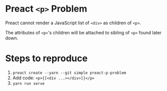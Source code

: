 # Preact `<p>` Problem

Preact cannot render a JavaScript list of `<div>`
as children of `<p>`.

The attributes of `<p>`'s children will be attached to sibling of `<p>` found later down.

# Steps to reproduce

1. `preact create --yarn --git simple preact-p-problem`
2. Add code: `<p>{[<div ...></div>]}</p>`
3. `yarn run serve`
